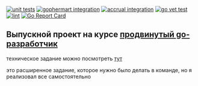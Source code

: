 [![unit tests](https://github.com/belamov/ypgo-gophermart/actions/workflows/tests.yml/badge.svg)](https://github.com/belamov/ypgo-gophermart/actions/workflows/tests.yml)
[![gophermart integration](https://github.com/belamov/ypgo-gophermart/actions/workflows/gophermart.yml/badge.svg)](https://github.com/belamov/ypgo-gophermart/actions/workflows/gophermart.yml)
[![accrual integration](https://github.com/belamov/ypgo-gophermart/actions/workflows/accrual.yml/badge.svg)](https://github.com/belamov/ypgo-gophermart/actions/workflows/accrual.yml)
[![go vet test](https://github.com/belamov/ypgo-gophermart/actions/workflows/statictest.yml/badge.svg)](https://github.com/belamov/ypgo-gophermart/actions/workflows/statictest.yml)
[![lint](https://github.com/belamov/ypgo-gophermart/actions/workflows/lint.yml/badge.svg)](https://github.com/belamov/ypgo-gophermart/actions/workflows/lint.yml)
[![Go Report Card](https://goreportcard.com/badge/github.com/belamov/ypgo-gophermart)](https://goreportcard.com/report/github.com/belamov/ypgo-gophermart)

## Выпускной проект на курсе [продвинутый go-разработчик](https://practicum.yandex.ru/promo/go-profession)

техническое задание можно посмотреть [тут](SPECIFICATION.md)

это расширенное задание, которое нужно было делать в команде, но я реализовал все самостоятельно
